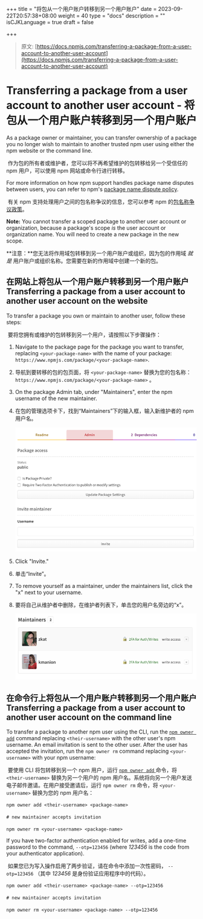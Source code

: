 +++
title = "将包从一个用户账户转移到另一个用户账户"
date = 2023-09-22T20:57:38+08:00
weight = 40
type = "docs"
description = ""
isCJKLanguage = true
draft = false

+++

> 原文: [https://docs.npmjs.com/transferring-a-package-from-a-user-account-to-another-user-account](https://docs.npmjs.com/transferring-a-package-from-a-user-account-to-another-user-account)

# Transferring a package from a user account to another user account - 将包从一个用户账户转移到另一个用户账户

As a package owner or maintainer, you can transfer ownership of a package you no longer wish to maintain to another trusted npm user using either the npm website or the command line.

​	作为包的所有者或维护者，您可以将不再希望维护的包转移给另一个受信任的 npm 用户，可以使用 npm 网站或命令行进行转移。

For more information on how npm support handles package name disputes between users, you can refer to npm's [package name dispute policy](https://docs.npmjs.com/policies/disputes).

​	有关 npm 支持处理用户之间的包名称争议的信息，您可以参考 npm 的[包名称争议政策](https://docs.npmjs.com/policies/disputes)。

**Note:** You cannot transfer a scoped package to another user account or organization, because a package's scope *is* the user account or organization name. You will need to create a new package in the new scope.

**注意：**您无法将作用域包转移到另一个用户账户或组织，因为包的作用域 *就是* 用户账户或组织名称。您需要在新的作用域中创建一个新的包。

## 在网站上将包从一个用户账户转移到另一个用户账户 Transferring a package from a user account to another user account on the website

To transfer a package you own or maintain to another user, follow these steps:

​	要将您拥有或维护的包转移到另一个用户，请按照以下步骤操作：

1. Navigate to the package page for the package you want to transfer, replacing `<your-package-name>` with the name of your package: `https://www.npmjs.com/package/<your-package-name>`.

2. 导航到要转移的包的包页面，将  `<your-package-name>`  替换为您的包名称： `https://www.npmjs.com/package/<your-package-name>` 。

3. On the package Admin tab, under "Maintainers", enter the npm username of the new maintainer.

4. 在包的管理选项卡下，找到“Maintainers”下的输入框，输入新维护者的 npm 用户名。

   ![Screenshot showing text field to invite maintainers](Transferringapackagefromauseraccounttoanotheruseraccount_img/package-maintainer-invite.png)

5. Click "Invite."

6. 单击“Invite”。

7. To remove yourself as a maintainer, under the maintainers list, click the "x" next to your username.

8. 要将自己从维护者中删除，在维护者列表下，单击您的用户名旁边的“x”。

   ![Screenshot showing maintainer list](Transferringapackagefromauseraccounttoanotheruseraccount_img/package-maintainer-list.png)

## 在命令行上将包从一个用户账户转移到另一个用户账户 Transferring a package from a user account to another user account on the command line

To transfer a package to another npm user using the CLI, run the [`npm owner add`](cli/owner) command replacing `<their-username>` with the other user's npm username. An email invitation is sent to the other user. After the user has accepted the invitation, run the `npm owner rm` command replacing `<your-username>` with your npm username:

​	要使用 CLI 将包转移到另一个 npm 用户，运行 [ `npm owner add` ](cli/owner) 命令，将  `<their-username>`  替换为另一个用户的 npm 用户名。系统将向另一个用户发送电子邮件邀请。在用户接受邀请后，运行  `npm owner rm`  命令，将  `<your-username>`  替换为您的 npm 用户名：

```
npm owner add <their-username> <package-name>

# new maintainer accepts invitation

npm owner rm <your-username> <package-name>
```

If you have two-factor authentication enabled for writes, add a one-time password to the command, `--otp=123456` (where *123456* is the code from your authenticator application).

​	如果您已为写入操作启用了两步验证，请在命令中添加一次性密码， `--otp=123456` （其中 *123456* 是身份验证应用程序中的代码）。

```
npm owner add <their-username> <package-name> --otp=123456

# new maintainer accepts invitation

npm owner rm <your-username> <package-name> --otp=123456
```
